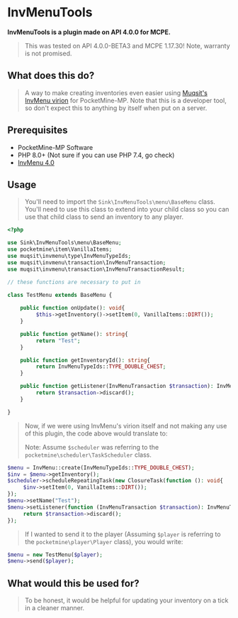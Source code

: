 # InvMenuTools

**InvMenuTools is a plugin made on API 4.0.0 for MCPE.**
> This was tested on API 4.0.0-BETA3 and MCPE 1.17.30! Note, warranty is not promised.

## What does this do?
> A way to make creating inventories even easier using [Muqsit's InvMenu virion](https://github.com/Muqsit/InvMenu/tree/4.0) for PocketMine-MP.
> Note that this is a developer tool, so don't expect this to anything by itself when put on a server.

## Prerequisites 

- PocketMine-MP Software
- PHP 8.0+ (Not sure if you can use PHP 7.4, go check)
- [InvMenu 4.0](https://github.com/Muqsit/InvMenu/tree/4.0)

## Usage

> You'll need to import the ``Sink\InvMenuTools\menu\BaseMenu`` class. You'll need to use this class to extend into your child class so you can use that child class to send an inventory to any player.

```php
<?php

use Sink\InvMenuTools\menu\BaseMenu;
use pocketmine\item\VanillaItems;
use muqsit\invmenu\type\InvMenuTypeIds;
use muqsit\invmenu\transaction\InvMenuTransaction;
use muqsit\invmenu\transaction\InvMenuTransactionResult;

// these functions are necessary to put in

class TestMenu extends BaseMenu {
    
    public function onUpdate(): void{
         $this->getInventory()->setItem(0, VanillaItems::DIRT());
    }

    public function getName(): string{
         return "Test";
    }

    public function getInventoryId(): string{
         return InvMenuTypeIds::TYPE_DOUBLE_CHEST;
    }

    public function getListener(InvMenuTransaction $transaction): InvMenuTransactionResult{
         return $transaction->discard();
    }

}
```

> Now, if we were using InvMenu's virion itself and not making any use of this plugin, the code above would translate to:
> 
> Note: Assume ``$scheduler`` was referring to the ``pocketmine\scheduler\TaskScheduler`` class.

```php
$menu = InvMenu::create(InvMenuTypeIds::TYPE_DOUBLE_CHEST);
$inv = $menu->getInventory();
$scheduler->scheduleRepeatingTask(new ClosureTask(function (): void{
     $inv->setItem(0, VanillaItems::DIRT());
});
$menu->setName("Test");
$menu->setListener(function (InvMenuTransaction $transaction): InvMenuTransactionResult{
     return $transaction->discard();
});
```

> If I wanted to send it to the player (Assuming ``$player`` is referring to the ``pocketmine\player\Player`` class), you would write:

```php
$menu = new TestMenu($player);
$menu->send($player);
```

## What would this be used for?

> To be honest, it would be helpful for updating your inventory on a tick in a cleaner manner.



